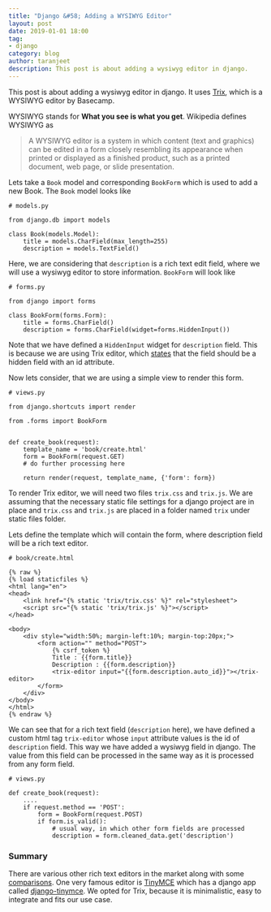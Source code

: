 ```yaml
---
title: "Django &#58; Adding a WYSIWYG Editor"
layout: post
date: 2019-01-01 18:00
tag:
- django
category: blog
author: taranjeet
description: This post is about adding a wysiwyg editor in django.
---
```


This post is about adding a wysiwyg editor in django. It uses [Trix](https://github.com/basecamp/trix), which is a WYSIWYG editor by Basecamp.

WYSIWYG stands for __What you see is what you get__. Wikipedia defines WYSIWYG as

> A WYSIWYG editor is a system in which content (text and graphics) can be edited in a form closely resembling its appearance when printed or displayed as a finished product, such as a printed document, web page, or slide presentation.

Lets take a `Book` model and corresponding `BookForm` which is used to add a new Book. The `Book` model looks like

```
# models.py

from django.db import models

class Book(models.Model):
    title = models.CharField(max_length=255)
    description = models.TextField()

```

Here, we are considering that `description` is a rich text edit field, where we will use a wysiwyg editor to store information. `BookForm` will look like

```
# forms.py

from django import forms

class BookForm(forms.Form):
    title = forms.CharField()
    description = forms.CharField(widget=forms.HiddenInput())

```

Note that we have defined a `HiddenInput` widget for `description` field. This is because we are using Trix editor, which [states](https://github.com/basecamp/trix#integrating-with-forms) that the field should be a hidden field with an id attribute.


Now lets consider, that we are using a simple view to render this form.

```
# views.py

from django.shortcuts import render

from .forms import BookForm


def create_book(request):
    template_name = 'book/create.html'
    form = BookForm(request.GET)
    # do further processing here

    return render(request, template_name, {'form': form})
```

To render Trix editor, we will need two files `trix.css` and `trix.js`. We are assuming that the necessary static file settings for a django project are in place and `trix.css` and `trix.js` are placed in a folder named `trix` under static files folder.

Lets define the template which will contain the form, where description field will be a rich text editor.

```
# book/create.html

{% raw %}
{% load staticfiles %}
<html lang="en">
<head>
    <link href="{% static 'trix/trix.css' %}" rel="stylesheet">
    <script src="{% static 'trix/trix.js' %}"></script>
</head>

<body>
    <div style="width:50%; margin-left:10%; margin-top:20px;">
        <form action="" method="POST">
            {% csrf_token %}
            Title : {{form.title}}
            Description : {{form.description}}
            <trix-editor input="{{form.description.auto_id}}"></trix-editor>
        </form>
    </div>
</body>
</html>
{% endraw %}

```

We can see that for a rich text field (`description` here), we have defined a custom html tag `trix-editor` whose `input` attribute values is the id of `description` field. This way we have added a wysiwyg field in django. The value from this field can be processed in the same way as it is processed from any form field.

```
# views.py

def create_book(request):
    ....
    if request.method == 'POST':
        form = BookForm(request.POST)
        if form.is_valid():
            # usual way, in which other form fields are processed
            description = form.cleaned_data.get('description')

```

### Summary

There are various other rich text editors in the market along with some [comparisons](https://github.com/jaredreich/pell#comparisons). One very famous editor is [TinyMCE](https://www.tiny.cloud/) which has a django app called [django-tinymce](https://github.com/aljosa/django-tinymce). We opted for Trix, because it is minimalistic, easy to integrate and fits our use case.


